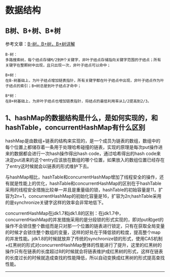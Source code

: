 # 数据结构

## B树、B+树、B*树
参考文章：[B-树，B+树，B*树详解](https://blog.csdn.net/aqzwss/article/details/53074186)

    B-树：
    多路搜索树，每个结点存储M/2到M个关键字，非叶子结点存储指向关键字范围的子结点；所有关键字在整颗树中出现，且只出现一次，非叶子结点可以命中；
    
    B+树：
    在B-树基础上，为叶子结点增加链表指针，所有关键字都在叶子结点中出现，非叶子结点作为叶子结点的索引；B+树总是到叶子结点才命中；
    
    B*树：
    在B+树基础上，为非叶子结点也增加链表指针，将结点的最低利用率从1/2提高到2/3。

##  1、hashMap的数据结构是什么，是如何实现的，和hashTable，concurrentHashMap有什么区别

​	hashMap是由数组+链表的结构来实现的，是一个成员为链表的数组，数组中的每个位置上都储存着一条用于处理哈希碰撞的链表，实现的原理是每次put操作进来的数据都会进行一次hash操作得出hash code，通过哈希得出的hash code来决定put进来的这个entry应该放在数组的哪个位置，如果放入的数组位置已经存在了entry这时候就会以链表的形式维护下去。

​	与hashMap相比，hashTable和concurrentHashMap增加了线程安全的操作，还有就是性能上的优化，hashTable和concurrentHashMap的区别在于hashTable采用的线程安全措施比较单一并且是重量级的锁，hashTable的初始容量是11，扩容为2n+1，concurrentHashMap的初始化容量是16，扩容为2n;hashTable采用的是synchronize关键字这样的效率会非常地低下。

​	concurrentHashMap在jdk1.7和jdk1.8的区别：在jdk1.7中，concurrentHashMap的并发措施采用的是分段锁的形式实现的，即对put和get的操作不会锁住整个数组而是只对那一个位置的链表进行锁定，只有在获取全局变量的时候才会锁住整个数组的变量，这样的好处在于降低锁的粒度，提高整个map的并发性能。jdk1.8的时候就放弃了传统的synchronize锁的形式，使用CAS机制+红黑树的形式对concurrentHashMap整体的性能进行了提升，这里的红黑树的操作只有在链表的长度超过8的时候就会将链表维护成红黑树的形式，这样在链表的长度过长的时候就造成查找的性能降低，所以自动变换成红黑树的形式提高查找性能。

------

